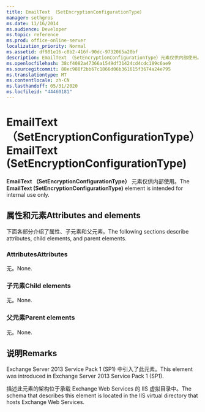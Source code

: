 ```yaml
---
title: EmailText （SetEncryptionConfigurationType）
manager: sethgros
ms.date: 11/16/2014
ms.audience: Developer
ms.topic: reference
ms.prod: office-online-server
localization_priority: Normal
ms.assetid: df981e16-c8b2-416f-90dc-9732065a20bf
description: EmailText （SetEncryptionConfigurationType）元素仅供内部使用。
ms.openlocfilehash: 38cf4082a47366a1549df31424cd4cdc189c6ae9
ms.sourcegitcommit: 88ec988f2bb67c1866d06b361615f3674a24e795
ms.translationtype: MT
ms.contentlocale: zh-CN
ms.lasthandoff: 05/31/2020
ms.locfileid: "44460181"
---
```

# <a name="emailtext-setencryptionconfigurationtype"></a><span data-ttu-id="4d2ad-103">EmailText （SetEncryptionConfigurationType）</span><span class="sxs-lookup"><span data-stu-id="4d2ad-103">EmailText (SetEncryptionConfigurationType)</span></span>

<span data-ttu-id="4d2ad-104">**EmailText （SetEncryptionConfigurationType）** 元素仅供内部使用。</span><span class="sxs-lookup"><span data-stu-id="4d2ad-104">The **EmailText (SetEncryptionConfigurationType)** element is intended for internal use only.</span></span> 

## <a name="attributes-and-elements"></a><span data-ttu-id="4d2ad-105">属性和元素</span><span class="sxs-lookup"><span data-stu-id="4d2ad-105">Attributes and elements</span></span>

<span data-ttu-id="4d2ad-106">下面各部分介绍了属性、子元素和父元素。</span><span class="sxs-lookup"><span data-stu-id="4d2ad-106">The following sections describe attributes, child elements, and parent elements.</span></span>
  
### <a name="attributes"></a><span data-ttu-id="4d2ad-107">Attributes</span><span class="sxs-lookup"><span data-stu-id="4d2ad-107">Attributes</span></span>

<span data-ttu-id="4d2ad-108">无。</span><span class="sxs-lookup"><span data-stu-id="4d2ad-108">None.</span></span>
  
### <a name="child-elements"></a><span data-ttu-id="4d2ad-109">子元素</span><span class="sxs-lookup"><span data-stu-id="4d2ad-109">Child elements</span></span>

<span data-ttu-id="4d2ad-110">无。</span><span class="sxs-lookup"><span data-stu-id="4d2ad-110">None.</span></span>
  
### <a name="parent-elements"></a><span data-ttu-id="4d2ad-111">父元素</span><span class="sxs-lookup"><span data-stu-id="4d2ad-111">Parent elements</span></span>

<span data-ttu-id="4d2ad-112">无。</span><span class="sxs-lookup"><span data-stu-id="4d2ad-112">None.</span></span>
  
## <a name="remarks"></a><span data-ttu-id="4d2ad-113">说明</span><span class="sxs-lookup"><span data-stu-id="4d2ad-113">Remarks</span></span>

<span data-ttu-id="4d2ad-114">Exchange Server 2013 Service Pack 1 (SP1) 中引入了此元素。</span><span class="sxs-lookup"><span data-stu-id="4d2ad-114">This element was introduced in Exchange Server 2013 Service Pack 1 (SP1).</span></span>
  
<span data-ttu-id="4d2ad-115">描述此元素的架构位于承载 Exchange Web Services 的 IIS 虚拟目录中。</span><span class="sxs-lookup"><span data-stu-id="4d2ad-115">The schema that describes this element is located in the IIS virtual directory that hosts Exchange Web Services.</span></span>
  

